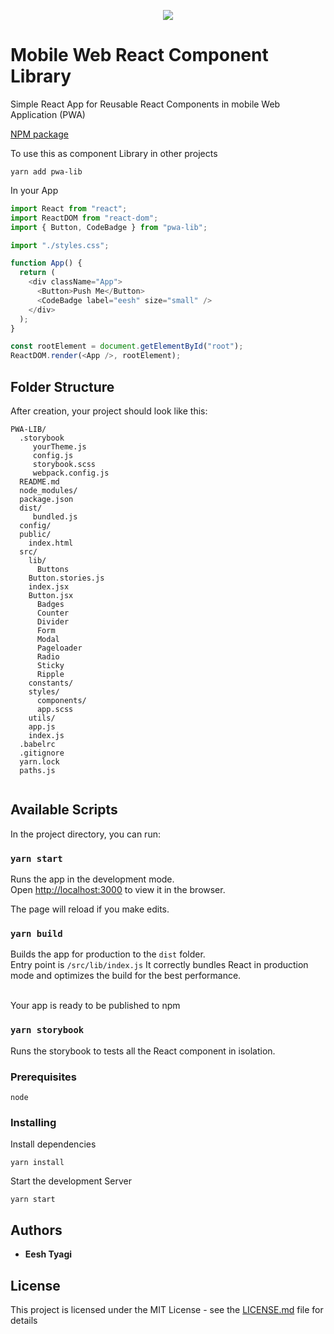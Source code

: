 <p align="center">
  <img src="https://res.cloudinary.com/cleartrip/image/upload/h_100/v1551791273/PWALibrary_dchini.png" >
</p>

# Mobile Web React Component Library

Simple React App for Reusable React Components in mobile Web Application (PWA)


[NPM package](https://www.npmjs.com/package/pwa-lib)


To use this as component Library in other projects

```
yarn add pwa-lib
```

In your App

```javascript
import React from "react";
import ReactDOM from "react-dom";
import { Button, CodeBadge } from "pwa-lib";

import "./styles.css";

function App() {
  return (
    <div className="App">
      <Button>Push Me</Button>
      <CodeBadge label="eesh" size="small" />
    </div>
  );
}

const rootElement = document.getElementById("root");
ReactDOM.render(<App />, rootElement);

```

## Folder Structure

After creation, your project should look like this:

```
PWA-LIB/
  .storybook
     yourTheme.js
     config.js
     storybook.scss
     webpack.config.js
  README.md
  node_modules/
  package.json
  dist/
     bundled.js
  config/
  public/
    index.html
  src/
    lib/
      Buttons
	Button.stories.js
	index.jsx
	Button.jsx
      Badges
      Counter
      Divider
      Form
      Modal
      Pageloader
      Radio
      Sticky
      Ripple
    constants/
    styles/
      components/
      app.scss
    utils/
    app.js
    index.js
  .babelrc
  .gitignore
  yarn.lock
  paths.js


```

## Available Scripts

In the project directory, you can run:

### `yarn start`

Runs the app in the development mode.<br>
Open [http://localhost:3000](http://localhost:3000) to view it in the browser.

The page will reload if you make edits.<br>

### `yarn build`

Builds the app for production to the `dist` folder.<br>
Entry point is `/src/lib/index.js`
It correctly bundles React in production mode and optimizes the build for the best performance.

<br>
Your app is ready to be published to npm

### `yarn storybook`

Runs the storybook to tests all the React component in isolation.

### Prerequisites

```
node
```

### Installing

Install dependencies

```
yarn install
```

Start the development Server

```
yarn start
```

## Authors

- **Eesh Tyagi**

## License

This project is licensed under the MIT License - see the [LICENSE.md](LICENSE.md) file for details
